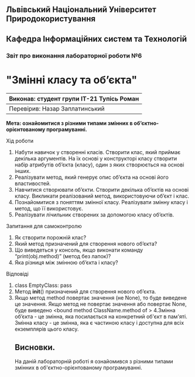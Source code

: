 ## Львівський Національний Університет Природокористування
## Кафедра Інформаційних систем та Технологій



### Звіт про виконання лабораторної роботи №6
# "Змінні класу та об’єкта"



| Виконав: студент групи ІТ-21 Тупісь Роман   |
|----------------------------------------------|
| Перевірив: Назар Заплатинський               |




**Мета: ознайомитися з різними типами змінних в об’єктно-орієнтованому програмуванні.**


Хід роботи

1. Набути навичок у створенні класів. Створити клас, який приймає
декілька аргументів. На їх основі у конструкторі класу створити набір
атрибутів об’єкта (класу), один з яких створюється на основі інших.
2. Реалізувати метод, який генерує опис об’єкта на основі його
властивостей.
3. Навчитися створювати об’єкти. Створити декілька об’єктів на основі
класу. Викликати реалізований метод, використовуючи об’єкт і клас.
4. Познайомитися з поняттям змінної класу. Реалізувати змінну класу і
метод, що її використовує.
5. Реалізувати лічильник створених за допомогою класу об’єктів.

Запитання для самоконтролю
1. Як створити порожній клас?
2. Який метод призначений для створення нового об’єкта?
3. Що виведеться у консоль, якщо виконати команду “print(obj.method)”
(метод без лапок)?
4. Яка різниця між змінною об’єкта і класу?

Відповіді
1. class EmptyClass:
    pass
2. Метод __init__() призначений для створення нового об’єкта.
3. Якщо метод method повертає значення (не None), то буде 
виведене це значення. Якщо метод не повертає значення або 
повертає None, буде виведено <bound method ClassName.method 
of <object instance>>
4.Змінна об’єкта - це змінна, яка посилається на конкретний об'єкт
в пам'яті.
Змінна класу - це змінна, яка є частиною класу і доступна для всіх
екземплярів цього класу.


## Висновки. 

На даній лабораторній роботі я ознайомився з різними типами змінних в об'єктно-орієнтованому програмуванні. 
